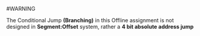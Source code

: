 #WARNING

The Conditional Jump **(Branching)** in this Offline assignment is not designed in **Segment:Offset** system, rather  a **4 bit absolute address jump** 
